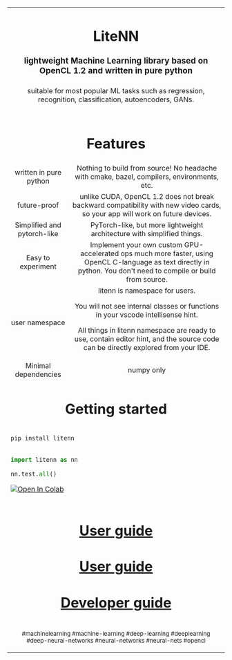 <table align="center" border="0">

<tr><td colspan=2 align="center">

# LiteNN

### lightweight Machine Learning library based on OpenCL 1.2 and written in pure python


</td></tr>
<tr><td colspan=2 align="center">
suitable for most popular ML tasks such as regression, recognition, classification, autoencoders, GANs.
</td></tr>
<tr><td colspan=2 align="center">

<p align="center">
</p>

</td></tr>

<tr><td colspan=2 align="center">

# Features

</td></tr>

<tr><td align="center">
written in pure python
</td><td align="center">
Nothing to build from source! No headache with cmake, bazel, compilers, environments, etc.
</td></tr>

<tr><td align="center">
future-proof
</td><td align="center">
unlike CUDA, OpenCL 1.2 does not break backward compatibility with new video cards, so your app will work on future devices.
</td></tr>

<tr><td align="center">
Simplified and pytorch-like
</td><td align="center">
PyTorch-like, but more lightweight architecture with simplified things.
</td></tr>

<tr><td align="center">
Easy to experiment
</td><td align="center">
Implement your own custom GPU-accelerated ops much more faster, using OpenCL C-language as text directly in python. You don't need to compile or build from source.
</td></tr>

<tr><td align="center">
user namespace
</td><td align="center">
litenn is namespace for users. 

You will not see internal classes or functions in your vscode intellisense hint.

All things in litenn namespace are ready to use, contain editor hint, and the source code can be directly explored from your IDE.
</td>
</tr>

<tr><td align="center">
Minimal dependencies
</td><td align="center">
numpy only
</td></tr>

<tr><td colspan=3 align="center">

# Getting started

</td></tr>

<tr>

<td colspan=2 align="left">

```
pip install litenn
```

##
```python
import litenn as nn

nn.test.all()
```

[![Open In Colab](https://colab.research.google.com/assets/colab-badge.svg)](https://colab.research.google.com/github/iperov/litenn/blob/master/doc_github/ipynb/litenn_test_all.ipynb)


</td></tr>

<tr><td colspan=2 align="center">

# [User guide](doc_github/user_guide/user_guide.md)

<a href="doc_github/user_guide/user_guide.md">

# User guide

</a>

<a href="doc_github/dev_guide/dev_guide.md">

# Developer guide

</a>

</td></tr>

<tr><td colspan=2 align="center">

<sub>#machinelearning #machine-learning #deep-learning #deeplearning #deep-neural-networks #neural-networks #neural-nets #opencl</sub>

</td></tr>
</table>

